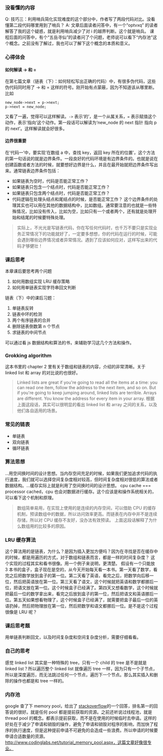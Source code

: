 ### 没看懂的内容
Q: 技巧三：利用哨兵简化实现难度的这个部分中，作者写了两段代码对比。没看懂第二段代码哪里用到了哨兵？
A: 文章后面读者问答中，有一个“optvxq” 的读者解答了我的这个疑惑，就是利用哨兵减少了对 i 的越界判断。这个就是哨兵。
课程后面的问答中，有个“五岳寻仙”的读者问了个问题，老师说可以看下“内存池”这个概念。之前没有了解过，我也可以了解下这个概念的本质和意义。
### 心得体会
#### 如何解读 -> 和 =
在第七篇文章（链表（下）：如何轻松写出正确的代码）中，有很多伪代码，这些伪代码同时用了 -> 和 = 这样的符号。刚开始有点蒙蔽，因为不知道该从哪里断。比如
```
new_node->next = p->next;
p->next = new_node;
```
又看了一遍，觉得可以这样解读。`->` 表示‘的’，是一个从属关系，`=` 表示赋值这个动作，表示‘指向’这个动作。第一段话可以解读为‘new_node 的 next 指针 指向 p 的 next’。这样解读就会好很多。
#### 边界很重要
在‘代码一’中，要实现‘在数组 a 中，查找 key，返回 key 所在的位置’，这个方法的第一句话说的就是边界条件。一段良好的代码环境是有边界条件的。也就是说在创建函数或者方法的时候，就要想好边界是什么，并且在最开始就把边界条件写出来。通常链表边界条件包括：
- 如果链表为空时，代码是否能正常工作？
- 如果链表只包含一个结点时，代码是否能正常工作？
- 如果链表只包含两个结点时，代码是否能正常工作？
- 代码逻辑在处理头结点和尾结点的时候，是否能正常工作？
这个边界条件的处理其实也可以用在其他的数据结构中，比如数组。通常要注意的也就是一些特殊情况，比如没有传入，比如为空，比如只有一个或者两个，还有就是处理开始和结尾的时候要特殊处理。
> 实际上，不光光是写链表代码，你在写任何代码时，也千万不要只是实现业务正常情况下的功能就好了，一定要多想想，你的代码在运行的时候，可能会遇到哪些边界情况或者异常情况。遇到了应该如何应对，这样写出来的代码才够健壮！

### 课后思考
本章课后要思考两个问题
1. 如何用数组实现 LRU 缓存策略
2. 如何用单链表实现字符串回文判断

链表（下）中的课后习题：
1. 单链表反转
2. 链表中环的检测
3. 两个有序链表的合并
4. 删除链表倒数第 n 个节点
5. 求链表的中间节点

可以通过看 js 数据结构和算法的书，来辅助学习这几个方法和操作。

### Grokking algorithm
这本书里的 chapter 2 里有关于数组和链表的内容，介绍的非常清晰。关于 linked list 和 array 的对比说的也很好。
> Linked lists are great if you're going to read all the items at a time: you can read one item, follow the address to the next item, and so on. But if you're going to keep jumping around, linked lists are terrible. Arrays are different. You know the address for every item in your array.
根据上面这段话，其实可以很明显的看出 linked list 和 array 之间的关系，以及他们各自适用的场景。

### 常见的链表
- 单链表
- 双向链表
- 循环链表

### 算法思想
...用空间换时间的设计思想。当内存空间充足的时候，如果我们更加追求代码的执行速度，我们就可以选择空间复杂度相对较高，但时间复杂度相对很低的算法或者数据结构。...缓存实际上就是利用了空间换时间的设计思想。
cpu cache === processor cached，cpu 也会对数据进行缓存。这个应该是和操作系统相关的，可以看下这个机制和原理。
> 数组简单易用，在实现上使用的是连续的内存空间，可以借助 CPU 的缓存机制，预读数组中的数据，所以访问效率更高。而链表在内存中并不是连续存储，所以对 CPU 缓存不友好，没办法有效预读。
上面这段话解释了为什么数组用的比较多的原因。
### LRU 缓存算法
这个算法用的是链表，为什么？是因为插入更加方便吗？因为在寻找是否在缓存中的时候，都是用遍历的方式，对于数组和链表而言，都是一样的时间复杂度？
这个实现的过程其实和看书很像。用一个例子来说明，更清楚。
假设有一个只能放 3
本书的盒子，盒子现在是空的，从今天开始每天看一本书。第一天看了数学，看完之后把数学放到盒子的第一位。第二天看了英语，看完之后，把数学向后移一位，然后把英语放在第一位。第三天看了语文，这个时候就把英语和数学都挪后一位，把语文放在第一位。这个时候盒子已经满了。第四天又想看数学，这个时候就把最后一位的数学拿出来，看完之后放到盒子的第一位，然后把语文和英语挪后一位。第五天如果想看物理了，这个时候盒子已经满了，就需要把盒子最后一位的英语扔掉，然后把物理放在第一位，然后把数学和语文都挪后一位。是不是这个过程很像是
LRU 呢？

### 课后思考题
用单链表判断回文，以及时间复杂度和空间复杂度分析，需要仔细看看。

### 自己的思考
感觉 linked list 其实是一种特殊的 tree，只有一个 child 的 tree 是不是就是 linked list？所以遍历整个 linked list 就像遍历 tree 一样，因为只有一个子节点，所以是深度遍历，而无法跳过任何一个节点，遍历下一个节点。那么其实插入和删除的操作也都是和 tree 一样的。

### 内存池
google 查了下 memory pool，给出了 [stackoverflow](https://stackoverflow.com/questions/30508183/how-does-memory-pools-work)的一个回答，排名第一的回答说的很好。就是任何 pool 都是提前获取的资源。之前还听说过线程池，就是 thread pool 的概念。都表示提前获取，而不是在使用的时候临时去申请。这样的好处在于减少了申请和销毁的操作，避免了申请和销毁对程序的影响，而加快了程序的执行速度，但是这种提前申请不可避免的会造成一些浪费。所以申请的时候要申请合适数量的资源。
http://www.codinglabs.net/tutorial_memory_pool.aspx，这篇文章好像很专业。
